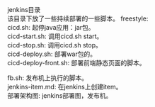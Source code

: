 
jenkins目录  
该目录下放了一些持续部署的一些脚本。
freestyle:  
  cicd.sh: 起停java应用：jar包。  
  cicd-start.sh: 调用cicd.sh start。  
  cicd-stop.sh: 调用cicd.sh stop。  
  cicd-deploy.sh: 部署war包的。  
  cicd-deploy-front.sh: 部署前端静态页面的脚本。

  fb.sh: 发布机上执行的脚本。  
  jenkins-item.md: 在jenkins上创建item。  
  部署架构图: jenkins部署图，发布机。  

